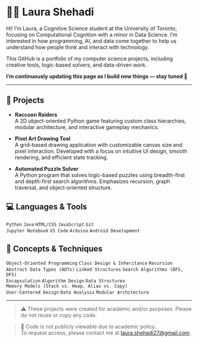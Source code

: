 # 👩‍💻 Laura Shehadi

Hi! I’m Laura, a Cognitive Science student at the University of Toronto, focusing on Computational Cognition with a minor in Data Science. I’m interested in how programming, AI, and data come together to help us understand how people think and interact with technology.

This GitHub is a portfolio of my computer science projects, including creative tools, logic-based solvers, and data-driven work. 

**I’m continuously updating this page as I build new things — stay tuned 👀**



---

## 🧩 Projects

- **Raccoon Raiders**  
  A 2D object-oriented Python game featuring custom class hierarchies, modular architecture, and interactive gameplay mechanics.

- **Pixel Art Drawing Tool**  
  A grid-based drawing application with customizable canvas size and pixel interaction. Developed with a focus on intuitive UI design, smooth rendering, and efficient state tracking.

- **Automated Puzzle Solver**  
  A Python program that solves logic-based puzzles using breadth-first and depth-first search algorithms. Emphasizes recursion, graph traversal, and object-oriented structure.
<!-- 
- **Toronto Bike Share Analysis**  
  A data-driven project involving parsing, querying, and mutating large-scale datasets. Implemented algorithmic functions to support real-time analysis and user-defined filters.
-->


## 💻 Languages & Tools

`Python` `Java` `HTML/CSS` `JavaScript` `Git`  
`Jupyter Notebook` `VS Code` `Arduino` `Android Development`




## 🧠 Concepts & Techniques

`Object-Oriented Programming` `Class Design & Inheritance` `Recursion`  
`Abstract Data Types (ADTs)` `Linked Structures` `Search Algorithms (BFS, DFS)`  
`Encapsulation` `Algorithm Design` `Data Structures`  
`Memory Models (Stack vs. Heap, Alias vs. Copy)`  
`User-Centered Design` `Data Analysis` `Modular Architecture`



---

> ⚠️ These projects were created for academic and/or purposes. Please do not reuse or copy any code.

> 🚫 Code is not publicly viewable due to academic policy.  
To request access, please contact me at laura.shehadi27@gmail.com.

